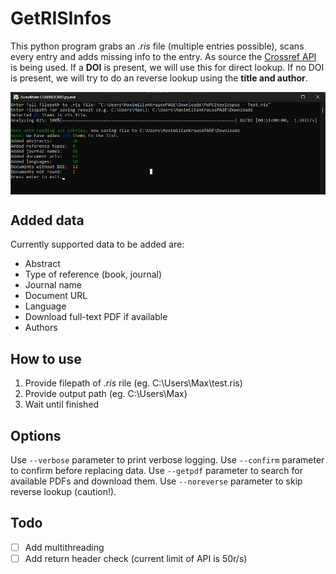 # GetRISInfos
This python program grabs an _.ris_ file (multiple entries possible), scans every entry and adds missing info to the entry. As source the [Crossref API](https://api.crossref.org) is being used.
If a **DOI** is present, we will use this for direct lookup. If no DOI is present, we will try to do an reverse lookup using the **title and author**.

<img src="https://github.com/maxi07/getRISInfos/blob/master/doc/app_screenshot1.png?raw=true" align="center" width="800"/>

## Added data
Currently supported data to be added are:
- Abstract
- Type of reference (book, journal)
- Journal name
- Document URL
- Language
- Download full-text PDF if available
- Authors

## How to use
1. Provide filepath of _.ris_ rile (eg. C:\Users\Max\test.ris)
2. Provide output path (eg. C:\Users\Max\)
3. Wait until finished

## Options
Use ```--verbose``` parameter to print verbose logging.
Use ```--confirm``` parameter to confirm before replacing data.
Use ```--getpdf``` parameter to search for available PDFs and download them.
Use ```--noreverse``` parameter to skip reverse lookup (caution!).


## Todo
- [ ] Add multithreading
- [ ] Add return header check (current limit of API is 50r/s)